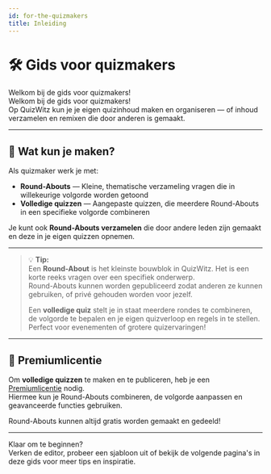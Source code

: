 ```yaml
---
id: for-the-quizmakers
title: Inleiding
---
```


# 🛠️ Gids voor quizmakers

Welkom bij de gids voor quizmakers!\
Welkom bij de gids voor quizmakers!\
Op QuizWitz kun je je eigen quizinhoud maken en organiseren — of inhoud verzamelen en remixen die door anderen is gemaakt.

---

## 🧩 Wat kun je maken?

Als quizmaker werk je met:

- **Round-Abouts** — Kleine, thematische verzameling vragen die in willekeurige volgorde worden getoond
- **Volledige quizzen** — Aangepaste quizzen, die meerdere Round-Abouts in een specifieke volgorde combineren

Je kunt ook **Round-Abouts verzamelen** die door andere leden zijn gemaakt en deze in je eigen quizzen opnemen.

---

> 💡 **Tip:**\
> Een **Round-About** is het kleinste bouwblok in QuizWitz. Het is een korte reeks vragen over een specifiek onderwerp.\
> Round-Abouts kunnen worden gepubliceerd zodat anderen ze kunnen gebruiken, of privé gehouden worden voor jezelf.
>
> Een **volledige quiz** stelt je in staat meerdere rondes te combineren, de volgorde te bepalen en je eigen quizverloop en regels in te stellen. Perfect voor evenementen of grotere quizervaringen!

---

## 💎 Premiumlicentie

Om **volledige quizzen** te maken en te publiceren, heb je een [Premiumlicentie](https://www.quizwitz.com/pricing) nodig.\
Hiermee kun je Round-Abouts combineren, de volgorde aanpassen en geavanceerde functies gebruiken.

Round-Abouts kunnen altijd gratis worden gemaakt en gedeeld!

---

Klaar om te beginnen?\
Verken de editor, probeer een sjabloon uit of bekijk de volgende pagina's in deze gids voor meer tips en inspiratie.
